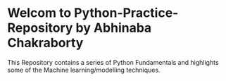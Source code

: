 # Welcom to Python-Practice-Repository by Abhinaba Chakraborty
This Repository contains a series of Python Fundamentals and highlights some of the Machine learning/modelling techniques.  
